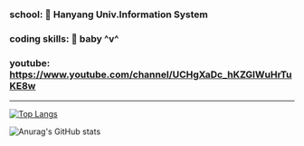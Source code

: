 ### school: 🦁 Hanyang Univ.Information System

### coding skills: 👶 baby ^v^

### youtube: https://www.youtube.com/channel/UCHgXaDc_hKZGlWuHrTuKE8w

***
[![Top Langs](https://github-readme-stats.vercel.app/api/top-langs/?username=dongwook1214&layout=compact)](https://github.com/dongwook1214/github-readme-stats)

![Anurag's GitHub stats](https://github-readme-stats.vercel.app/api?username=dongwook1214&show_icons=true&theme=radical)
